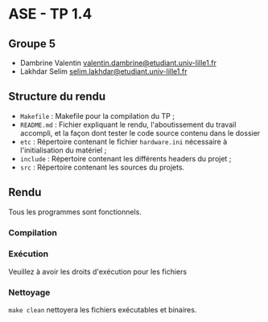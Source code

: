 # ASE - TP 1.4
## Groupe 5
 * Dambrine Valentin <valentin.dambrine@etudiant.univ-lille1.fr>
 * Lakhdar Selim <selim.lakhdar@etudiant.univ-lille1.fr>

## Structure du rendu

 * `Makefile` : Makefile pour la compilation du TP ;
 * `README.md` : Fichier expliquant le rendu, l'aboutissement du travail accompli, et la façon dont tester le code source contenu dans le dossier 
 * `etc` : Répertoire contenant le fichier `hardware.ini` nécessaire à l'initialisation du matériel ;
 * `include` : Répertoire contenant les différents headers du projet ;
 * `src` : Répertoire contenant les sources du projets.

## Rendu

Tous les programmes sont fonctionnels.

### Compilation



### Exécution

Veuillez à avoir les droits d'exécution pour les fichiers 

### Nettoyage

`make clean` nettoyera les fichiers exécutables et binaires.